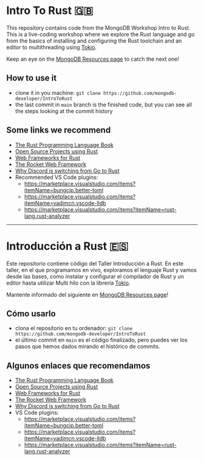 # Intro To Rust 🇬🇧

This repository contains code from the MongoDB Workshop Intro to Rust. This is a live-coding workshop where we explore the Rust language and go from the basics of installing and configuring the Rust toolchain and an editor to multithreading using [Tokio](https://tokio.rs/).

Keep an eye on the [MongoDB Resources page](https://mdb.link/webinars) to catch the next one!

## How to use it

- clone it in you machine: `git clone https://github.com/mongodb-developer/IntroToRust`
- the last commit in `main` branch is the finished code, but you can see all the steps looking at the commit history

## Some links we recommend

- [The Rust Programming Language Book](https://doc.rust-lang.org/stable/book/#the-rust-programming-language)
- [Open Source Projects using Rust](https://serokell.io/blog/open-source-rust)
- [Web Frameworks for Rust](https://www.arewewebyet.org/)
- [The Rocket Web Framework](https://rocket.rs/)
- [Why Discord is switching from Go to Rust](https://discord.com/blog/why-discord-is-switching-from-go-to-rust)
- Recommended VS Code plugins:
    - https://marketplace.visualstudio.com/items?itemName=bungcip.better-toml
    - https://marketplace.visualstudio.com/items?itemName=vadimcn.vscode-lldb
    - https://marketplace.visualstudio.com/items?itemName=rust-lang.rust-analyzer
    


---


# Introducción a Rust 🇪🇸

Este repositorio contiene código del Taller Introducción a Rust. En este taller, en el que programamos en vivo, exploramos el lenguaje Rust y vamos desde las bases, como instalar y configurar el compilador de Rust y un editor hasta utilizar Multi hilo con la librería [Tokio](https://tokio.rs/).

Mantente informado del siguiente en [MongoDB Resources page](https://mdb.link/webinars)!

## Cómo usarlo

- clona el repositorio en tu ordenador: `git clone https://github.com/mongodb-developer/IntroToRust`
- el último commit en `main` es el código finalizado, pero puedes ver los pasos que hemos dados mirando el histórico de commits.

## Algunos enlaces que recomendamos

- [The Rust Programming Language Book](https://doc.rust-lang.org/stable/book/#the-rust-programming-language)
- [Open Source Projects using Rust](https://serokell.io/blog/open-source-rust)
- [Web Frameworks for Rust](https://www.arewewebyet.org/)
- [The Rocket Web Framework](https://rocket.rs/)
- [Why Discord is switching from Go to Rust](https://discord.com/blog/why-discord-is-switching-from-go-to-rust)
- VS Code plugins:
    - https://marketplace.visualstudio.com/items?itemName=bungcip.better-toml
    - https://marketplace.visualstudio.com/items?itemName=vadimcn.vscode-lldb
    - https://marketplace.visualstudio.com/items?itemName=rust-lang.rust-analyzer

